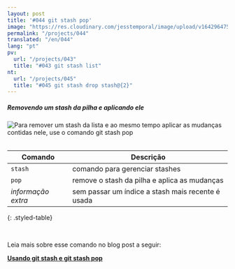 ```yaml
---
layout: post
title: '#044 git stash pop'
image: "https://res.cloudinary.com/jesstemporal/image/upload/v1642964759/gitfichas/pt/044/thumbnail_fq4szz.jpg"
permalink: "/projects/044"
translated: "/en/044"
lang: "pt"
pv:
  url: "/projects/043"
  title: "#043 git stash list"
nt:
  url: "/projects/045"
  title: "#045 git stash drop stash@{2}"
---
```

##### Removendo um stash da pilha e aplicando ele

<img alt="Para remover um stash da lista e ao mesmo tempo aplicar as mudanças contidas nele, use o comando git stash pop" src="https://res.cloudinary.com/jesstemporal/image/upload/v1642964759/gitfichas/pt/044/full_sbhjsb.jpg"><br><br>

| Comando | Descrição |
|---------|-----------|
| `stash` | comando para gerenciar stashes |
| `pop` | remove o stash da pilha e aplica as mudanças |
| _informação extra_ | sem passar um índice a stash mais recente é usada |
{: .styled-table}

<br>

Leia mais sobre esse comando no blog post a seguir:

<a href="https://jtemporal.com/usando-git-stash-e-git-stash-pop/">
  <strong>Usando git stash e git stash pop</strong>
</a>
